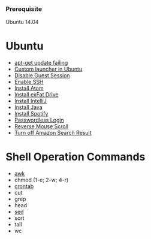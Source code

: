 ### Prerequisite

Ubuntu 14.04

# Ubuntu

- [apt-get update failing](https://github.com/mlin6436/eden/blob/master/ubuntu/apt-get%20update%20failing.md)
- [Custom launcher in Ubuntu](https://github.com/mlin6436/eden/blob/master/ubuntu/custom%20launcher%20in%20ubuntu.md)
- [Disable Guest Session](https://github.com/mlin6436/eden/blob/master/ubuntu/disable%20guest%20session.md)
- [Enable SSH](https://github.com/mlin6436/eden/blob/master/ubuntu/enable%20ssh.md)
- [Install Atom](https://github.com/mlin6436/eden/blob/master/ubuntu/install%20atom.md)
- [Install exFat Drive](https://github.com/mlin6436/eden/blob/master/ubuntu/install%20exfat%20drive.md)
- [Install IntelliJ](https://github.com/mlin6436/eden/blob/master/ubuntu/install%20intellij.md)
- [Install Java](https://github.com/mlin6436/eden/blob/master/ubuntu/install%20java.md)
- [Install Spotify](https://github.com/mlin6436/eden/blob/master/ubuntu/install%20spotify.md)
- [Passwordless Login](https://github.com/mlin6436/eden/blob/master/ubuntu/passwordless%20login.md)
- [Reverse Mouse Scroll](https://github.com/mlin6436/eden/blob/master/ubuntu/reverse%20mouse%20scroll.md)
- [Turn off Amazon Search Result](https://github.com/mlin6436/eden/blob/master/ubuntu/turn%20off%20amazon%20search%20result.md)

# Shell Operation Commands

- [awk](https://github.com/mlin6436/eden/blob/master/ubuntu/awk.md)
- chmod (1-e; 2-w; 4-r)
- [crontab](https://github.com/mlin6436/eden/blob/master/ubuntu/crontab.md)
- cut
- grep
- head
- [sed](https://github.com/mlin6436/eden/blob/master/ubuntu/sed.md)
- sort
- tail
- wc
